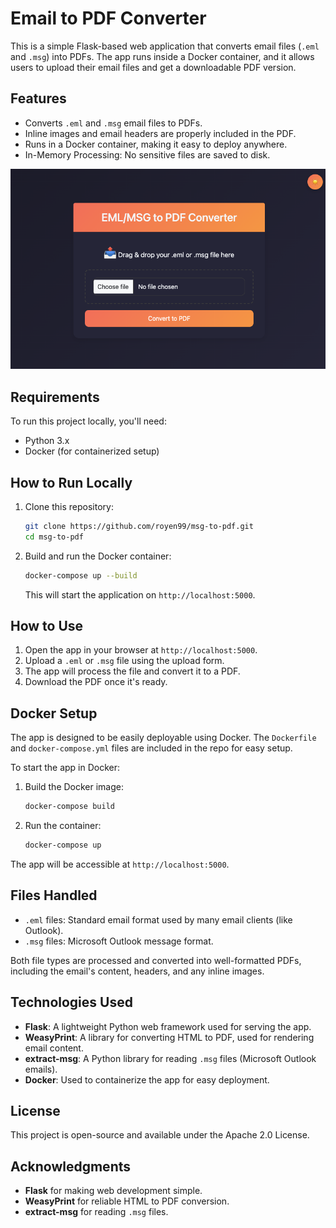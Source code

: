 # Email to PDF Converter

This is a simple Flask-based web application that converts email files (`.eml` and `.msg`) into PDFs. The app runs inside a Docker container, and it allows users to upload their email files and get a downloadable PDF version.

## Features

- Converts `.eml` and `.msg` email files to PDFs.
- Inline images and email headers are properly included in the PDF.
- Runs in a Docker container, making it easy to deploy anywhere.
- In-Memory Processing: No sensitive files are saved to disk.

![MSG to PDF](preview.png "MSG to PDF")

## Requirements

To run this project locally, you'll need:

- Python 3.x
- Docker (for containerized setup)

## How to Run Locally

1. Clone this repository:

    ```bash
    git clone https://github.com/royen99/msg-to-pdf.git
    cd msg-to-pdf
    ```

2. Build and run the Docker container:

    ```bash
    docker-compose up --build
    ```

    This will start the application on `http://localhost:5000`.

## How to Use

1. Open the app in your browser at `http://localhost:5000`.
2. Upload a `.eml` or `.msg` file using the upload form.
3. The app will process the file and convert it to a PDF.
4. Download the PDF once it's ready.

## Docker Setup

The app is designed to be easily deployable using Docker. The `Dockerfile` and `docker-compose.yml` files are included in the repo for easy setup.

To start the app in Docker:

1. Build the Docker image:

    ```bash
    docker-compose build
    ```

2. Run the container:

    ```bash
    docker-compose up
    ```

The app will be accessible at `http://localhost:5000`.

## Files Handled

- `.eml` files: Standard email format used by many email clients (like Outlook).
- `.msg` files: Microsoft Outlook message format.
  
Both file types are processed and converted into well-formatted PDFs, including the email's content, headers, and any inline images.

## Technologies Used

- **Flask**: A lightweight Python web framework used for serving the app.
- **WeasyPrint**: A library for converting HTML to PDF, used for rendering email content.
- **extract-msg**: A Python library for reading `.msg` files (Microsoft Outlook emails).
- **Docker**: Used to containerize the app for easy deployment.

## License

This project is open-source and available under the Apache 2.0 License.

## Acknowledgments

- **Flask** for making web development simple.
- **WeasyPrint** for reliable HTML to PDF conversion.
- **extract-msg** for reading `.msg` files.
